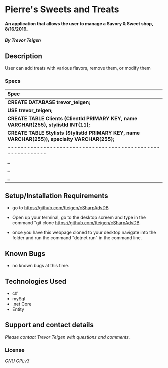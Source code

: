 # Pierre's Sweets and Treats

#### An application that allows the user to manage a Savory & Sweet shop, 8/16/2019_

#### _By **Trevor Teigen**_

## Description 

User can add treats with various flavors, remove them, or modify them

### Specs


| Spec |
| :-------------     |
| **CREATE DATABASE trevor_teigen;** |
| **USE trevor_teigen;** |
| **CREATE TABLE  Clients (ClientId PRIMARY KEY, name VARCHAR(255), stylistId INT(11);** |
| **CREATE TABLE Stylists (StylistId PRIMARY KEY, name VARCHAR(255)), specialty VARCHAR(255);** |
| -----------------------------------------------------------     |
| **_** |
| **_** |
| **_** |

## Setup/Installation Requirements

* go to https://github.com/tteigen/cSharpAdvDB

* Open up your terminal, go to the desktop screem and type in the command "git clone https://github.com/tteigen/cSharpAdvDB

* once you have this webpage cloned to your desktop navigate into the folder and run the command "dotnet run" in the command line.

## Known Bugs
* no known bugs at this time.

## Technologies Used
* c#
* mySql
* .net Core
* Entity

## Support and contact details

_Please contact Trevor Teigen with questions and comments._

### License

*GNU GPLv3*